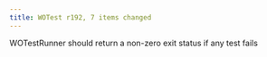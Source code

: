 ```yaml
---
title: WOTest r192, 7 items changed
---
```


WOTestRunner should return a non-zero exit status if any test fails
